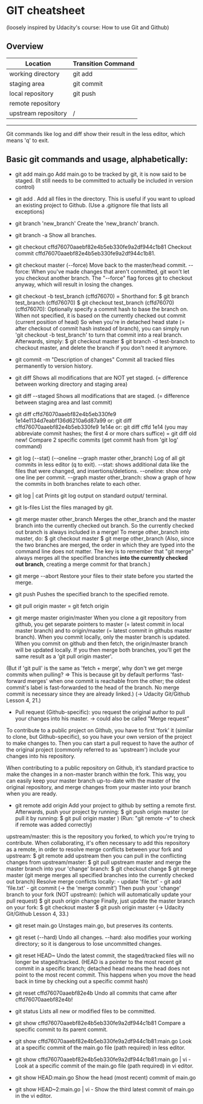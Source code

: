 # GIT cheatsheet
(loosely inspired by Udacity's course: How to use Git and Github)

## Overview

|     Location           |   Transition Command     |
|------------------------|--------------------------|
| working directory      |     git add              |
| staging area           |     git commit           |
| local repository       |     git push             |
| remote repository      | <Pull Request on Github> |
| upstream repository    |     /                    |
-----------------------------------------------------

Git commands like log and diff show their result in the less editor,
which means 'q' to exit.

## Basic git commands and usage, alphabetically:

* git add main.go
Add main.go to be tracked by git, it is now said to be staged.
(It still needs to be committed to actually be included in version control)

* git add .
Add all files in the directory.
This is useful if you want to upload an existing project to Github.
(Use a .gitignore file that lists all exceptions)

* git branch 'new_branch'
Create the 'new_branch' branch.

* git branch -a
Show all branches.

* git checkout cffd76070aaebf82e4b5eb330fe9a2df944c1b81
Checkout commit cffd76070aaebf82e4b5eb330fe9a2df944c1b81.

* git checkout master (--force)
Move back to the master/head commit.
--force: When you've made changes that aren't committed,
git won't let you checkout another branch. The "--force" flag
forces git to checkout anyway, which will result in losing the changes.

* git checkout -b test_branch (cffd76070)
= Shorthand for: $ git branch test_branch (cffd76070)
                 $ git checkout test_branch (cffd76070)
(cffd76070): Optionally specify a commit hash to base the branch on.
When not specified, it is based on the currently checked out commit
(current position of head) So when you're in detached head state
(= after checkout of commit hash instead of branch), you can simply
run 'git checkout -b test_branch' to turn that commit into a real branch.
Afterwards, simply: $ git checkout master
                    $ git branch -d test-branch
to checkout master, and delete the branch if you don't need it anymore.

* git commit -m "Description of changes"
Commit all tracked files permanently to version history.

* git diff
Shows all modifications that are NOT yet staged.
(= difference between working directory and staging area)

* git diff --staged
Shows all modifications that are staged.
(= difference between staging area and last commit)

*  git diff cffd76070aaebf82e4b5eb330fe9 1e14e1134d7eabf136d6210a6d87a99
or: git diff cffd76070aaebf82e4b5eb330fe9 1e14e
or: git diff cffd 1e14
(you may abbreviate commit hashes; the first 4 or more chars suffice)
=   git diff old new!
Compare 2 specific commits (get commit hash from 'git log' command)

* git log (--stat)
          (--oneline --graph master other_branch)
Log of all git commits in less editor (q to exit).
--stat: shows additional data like the files that were changed,
and insertions/deletions.
--oneline: show only one line per commit.
--graph master other_branch: show a graph of how the commits
in both branches relate to each other.

* git log | cat
Prints git log output on standard output/ terminal.

* git ls-files
List the files managed by git.

* git merge master other_branch
Merges the other_branch and the master branch into the
currently checked out branch.
So the currently checked out branch is always included in a merge!
To merge other_branch into master, do: $ git checkout master
                                       $ git merge other_branch
(Also, since the two branches are merged, the order in which they
are typed into the command line does not matter. The key is to remember
that "git merge" always merges all the specified branches
**into the currently checked out branch**, creating a merge commit
for that branch.)

* git merge --abort
Restore your files to their state before you started the merge.

* git push <REMOTENAME> <BRANCHNAME>
Pushes the specified branch to the specified remote.

* git pull origin master
= git fetch origin
+ git merge master origin/master
When you clone a git repository from github, you get separate pointers
to master (= latest commit in local master branch) and to origin/master
(= latest commit in githubs master branch). When you commit locally,
only the master branch is updated. When you commit on github and then fetch,
the origin/master branch will be updated locally. If you then merge both
branches, you'll get the same result as a 'git pull origin master'.

(But if 'git pull' is the same as 'fetch + merge', why don't we get
merge commits when pulling?
=> This is because git by default performs 'fast-forward merges'
when one commit is reachable from the other; the oldest commit's label
is fast-forwarded to the head of the branch. No merge commit is
necessary since they are already linked.) (-> Udacity Git/Github Lesson 4, 21.)

* Pull request (Github-specific):
you request the original author to pull your changes into his master.
-> could also be called "Merge request"

To contribute to a public project on Github, you have to first 'fork' it
(similar to clone, but Github-specific), so you have your own version of
the project to make changes to. Then you can start a pull request to have
the author of the original project (commonly referred to as 'upstream')
include your changes into his repository.

When contributing to a public repository on Github, it’s standard practice
to make the changes in a non-master branch within the fork. This way,
you can easily keep your master branch up-to-date with the master of the
original repository, and merge changes from your master into your branch
when you are ready.

* git remote add origin <remote repository URL>
Add your project to github by setting a remote first.
Afterwards, push your project by running: $ git push origin master
                  (or pull it by running: $ git pull origin master )
(Run: "git remote -v" to check if remote was added correctly)

upstream/master: this is the repository you forked, to which you're trying
to contribute. When collaborating, it's often necessary to add this repository
as a remote, in order to resolve merge conflicts between your fork and upstream:
$ git remote add upstream <remote repository URL>
then you can pull in the conflicting changes from upstream/master:
$ git pull upstream master
and merge the master branch into your 'change' branch:
$ git checkout change
$ git merge master
(git merge merges all specified branches into the currently checked out branch)
Resolve merge conflicts locally: - update 'file.txt'
                                 - git add 'file.txt'
                                 - git commit   (-> the 'merge commit')
Then push your 'change' branch to your fork (NOT upstream):
(which will automatically update your pull request)
$ git push origin change
Finally, just update the master branch on your fork:
$ git checkout master
$ git push origin master
(-> Udacity Git/Github Lesson 4, 33.)

* git reset main.go
Unstages main.go, but preserves its contents.

* git reset (--hard)
Undo all changes.
--hard: also modifies your working directory;
so it is dangerous to lose uncommitted changes.

* git reset HEAD~
Undo the latest commit, the staged/tracked files will no longer be staged/tracked.
(HEAD is a pointer to the most recent git commit in a specific branch;
detached head means the head does not point to the most recent commit.
This happens when you move the head back in time by checking out a
specific commit hash)

* git reset cffd76070aaebf82e4b
Undo all commits that came after cffd76070aaebf82e4b!

* git status
Lists all new or modified files to be committed.

* git show cffd76070aaebf82e4b5eb330fe9a2df944c1b81
Compare a specific commit to its parent commit.

* git show cffd76070aaebf82e4b5eb330fe9a2df944c1b81:main.go
Look at a specific commit of the main.go file (path required) in less editor.

* git show cffd76070aaebf82e4b5eb330fe9a2df944c1b81:main.go | vi -
Look at a specific commit of the main.go file (path required) in vi editor.

* git show HEAD:main.go
Show the head (most recent) commit of main.go

* git show HEAD~2:main.go | vi -
Show the third latest commit of main.go in the vi editor.
